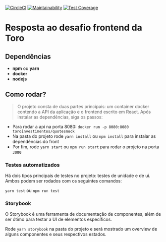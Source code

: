 [![CircleCI](https://circleci.com/gh/KelvinCS/toro-desafio-frontend/tree/master.svg?style=svg)](https://circleci.com/gh/KelvinCS/toro-desafio-frontend/tree/master)
[![Maintainability](https://api.codeclimate.com/v1/badges/a99a88d28ad37a79dbf6/maintainability)](https://codeclimate.com/github/codeclimate/codeclimate/maintainability)
[![Test Coverage](https://api.codeclimate.com/v1/badges/a99a88d28ad37a79dbf6/test_coverage)](https://codeclimate.com/github/codeclimate/codeclimate/test_coverage)
# Resposta ao desafio frontend da Toro

## Dependências

- **npm** ou **yarn**
- **docker**
- **nodejs**


## Como rodar?

> O projeto consta de duas partes principais: um container docker contendo a API da aplicação
> e o frontend escrito em React. Após instalar as dependências, siga os passos:

- Para rodar a api na porta 8080: `docker run -p 8080:8080 toroinvestimentos/quotesmock`
- Na pasta do projeto rode `yarn install` ou `npm install` para instalar as dependências do front
- Por fim, rode `yarn start` ou `npm run start` para rodar o projeto na porta `3000`

### Testes automatizados

Há dois tipos principais de testes no projeto: testes de unidade e de ui. 
Ambos podem ser rodados com os seguintes comandos:

`yarn test` ou `npm run test`

### Storybook

O Storybook é uma ferramenta de documentação de componentes, 
além de ser ótimo para testar a UI de elementos específicos.

Rode `yarn storybook` na pasta do projeto e será mostrado um overview de alguns componentes e
seus respectivos estados.
